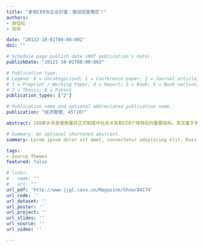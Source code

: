 ```yaml
---
title: "本地CEO与企业价值：推动还是掏空？"
authors:
- 谢佳松
- 张玲

date: "20122-10-01T00:00:00Z"
doi: ""

# Schedule page publish date (NOT publication's date).
publishDate: "20122-10-01T00:00:00Z"

# Publication type.
# Legend: 0 = Uncategorized; 1 = Conference paper; 2 = Journal article;
# 3 = Preprint / Working Paper; 4 = Report; 5 = Book; 6 = Book section;
# 7 = Thesis; 8 = Patent
publication_types: ["2"]

# Publication name and optional abbreviated publication name.
publication: "经济管理, 45(10)"

abstract: CEO家乡背景是衡量非正式制度中社会关系和CEO个体特征的重要指标。本文基于手工整理的中国A股上市公司CEO家乡所在城市数据识别了上市公司本地CEO特征，研究发现，本地CEO显著抑制了企业价值，这一结论经过一系列稳健性检验后仍然存在。在使用Heckman两步法、PSM、DID和工具变量等识别策略从各个角度缓解可能存在的估计问题后，证实了本地CEO对企业价值的负向效应具有因果性。机制分析表明，本地CEO主要通过影响企业各类重大战略决策、增加金融机构与企业之间信息不对称水平、减弱董事会监督作用等渠道降低企业价值。这种“掏空”企业价值的效应在外部监管环境越弱时更加突出。聘用本地CEO的治理模式在中国上市公司中广泛存在，本文揭示了本地CEO治理对企业价值的影响和机制路径，不仅从非正式制度角度丰富了企业高管对企业发展影响的相关研究，同时为基于地缘社会联系的行动逻辑给出了拓展性讨论。

# Summary. An optional shortened abstract.
summary: Lorem ipsum dolor sit amet, consectetur adipiscing elit. Duis posuere tellus ac convallis placerat. Proin tincidunt magna sed ex sollicitudin condimentum.

tags:
- Source Themes
featured: false

# links:
# - name: ""
#   url: ""
url_pdf: 'http://www.jjgl.cass.cn/Magazine/Show/84174'
url_code: ''
url_dataset: ''
url_poster: ''
url_project: ''
url_slides: ''
url_source: ''
url_video: ''

---
```


